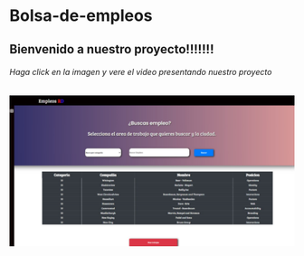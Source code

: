 # Bolsa-de-empleos
## Bienvenido a nuestro proyecto!!!!!!!
###### Haga click en la imagen y vere el video presentando nuestro proyecto
[![Image of main page](https://github.com/IndianaLora/Bolsa-de-empleos/blob/main/MainPage.png?raw=true)](https://www.youtube.com/watch?v=LWeiydKl0mU)




